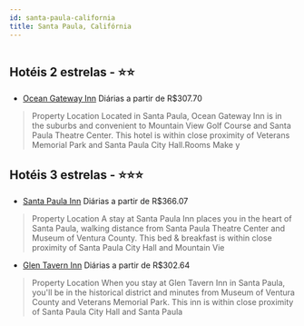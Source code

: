 ```yaml
---
id: santa-paula-california
title: Santa Paula, Califórnia
---
```


<center><img src="https://assets.cosmos-data.com/1/253991486d91011583338fb9ebce7257/208923.jpg" alt="" /></center>


## Hotéis 2 estrelas - ⭐️⭐️

-    [Ocean Gateway Inn](https://www.hurb.com/hoteis/santa-paula/ocean-gateway-inn-JNP-JP294034?cmp=18055) Diárias a partir de R$307.70
   > Property Location Located in Santa Paula, Ocean Gateway Inn is in the suburbs and convenient to Mountain View Golf Course and Santa Paula Theatre Center. This hotel is within close proximity of Veterans Memorial Park and Santa Paula City Hall.Rooms Make y

## Hotéis 3 estrelas - ⭐️⭐️⭐️

-    [Santa Paula Inn](https://www.hurb.com/hoteis/santa-paula/santa-paula-inn-JNP-JP937823?cmp=18055) Diárias a partir de R$366.07
   > Property Location A stay at Santa Paula Inn places you in the heart of Santa Paula, walking distance from Santa Paula Theatre Center and Museum of Ventura County. This bed &amp; breakfast is within close proximity of Santa Paula City Hall and Mountain Vie
-    [Glen Tavern Inn](https://www.hurb.com/hoteis/santa-paula/glen-tavern-inn-JNP-JP248457?cmp=18055) Diárias a partir de R$302.64
   > Property Location When you stay at Glen Tavern Inn in Santa Paula, you&apos;ll be in the historical district and minutes from Museum of Ventura County and Veterans Memorial Park. This inn is within close proximity of Santa Paula City Hall and Santa Paula 
